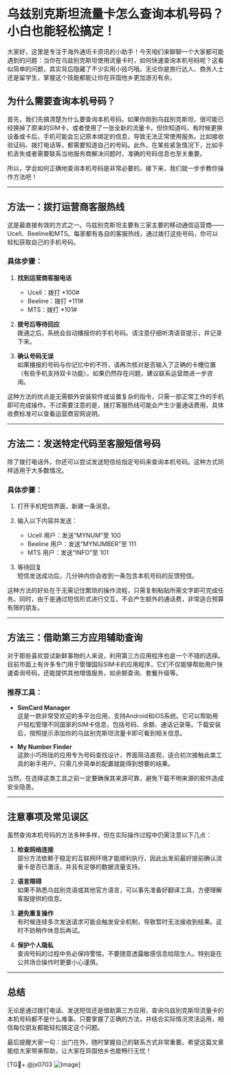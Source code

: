 # 乌兹别克斯坦流量卡怎么查询本机号码？小白也能轻松搞定！

大家好，这里是专注于海外通讯卡资讯的小助手！今天咱们来聊聊一个大家都可能遇到的问题：当你在乌兹别克斯坦使用流量卡时，如何快速查询本机号码呢？这看似简单的问题，其实背后隐藏了不少实用小技巧哦。无论你是旅行达人、商务人士还是留学生，掌握这个技能都能让你在异国他乡更加游刃有余。

## 为什么需要查询本机号码？

首先，我们先搞清楚为什么要查询本机号码。如果你刚到乌兹别克斯坦，很可能已经换掉了原来的SIM卡，或者使用了一张全新的流量卡。但你知道吗，有时候更换设备或卡后，手机可能会忘记原本绑定的信息，导致无法正常使用服务。比如接收验证码、拨打电话等，都需要知道自己的号码。此外，在某些紧急情况下，比如手机丢失或者需要联系当地服务商解决问题时，准确的号码信息也至关重要。

所以，学会如何正确地查询本机号码是非常必要的。接下来，我们就一步步教你操作方法吧！

---

## 方法一：拨打运营商客服热线

这是最直接有效的方式之一。乌兹别克斯坦主要有三家主要的移动通信运营商——Ucell、Beeline和MTS。每家都有各自的客服热线，通过拨打这些号码，你可以轻松获取自己的手机号码。

### 具体步骤：
1. **找到运营商客服电话**  
   - Ucell：拨打 *100#
   - Beeline：拨打 *111#
   - MTS：拨打 *101#

2. **拨号后等待回应**  
   拨通之后，系统会自动播报你的手机号码。请注意仔细听清语音提示，并记录下来。

3. **确认号码无误**  
   如果播报的号码与你记忆中的不符，请再次核对是否输入了正确的卡槽位置（有些手机支持双卡功能）。如果仍然存在问题，建议联系运营商进一步咨询。

这种方法的优点是无需额外安装软件或设置复杂的指令，只需一部正常工作的手机即可完成操作。不过需要注意的是，拨打客服热线可能会产生少量通话费用，具体收费标准可以查看运营商官网说明。

---

## 方法二：发送特定代码至客服短信号码

除了拨打电话外，你还可以尝试发送短信给指定号码来查询本机号码。这种方式同样适用于大多数情况。

### 具体步骤：
1. 打开手机短信界面，新建一条消息。
2. 输入以下内容并发送：
   - Ucell 用户：发送“MYNUM”至 100
   - Beeline 用户：发送“MYNUMBER”至 111
   - MTS 用户：发送“INFO”至 101

3. 等待回复  
   短信发送成功后，几分钟内你会收到一条包含本机号码的反馈短信。

这种方法的好处在于无需记住繁琐的操作流程，只需复制粘贴所需文字即可完成任务。同时，由于是通过短信形式进行交互，不会产生额外的通话费，非常适合预算有限的朋友。

---

## 方法三：借助第三方应用辅助查询

对于那些喜欢尝试新鲜事物的人来说，利用第三方应用程序也是一个不错的选择。目前市面上有许多专门用于管理国际SIM卡的应用程序，它们不仅能够帮助用户快速查询号码，还能提供其他增值服务，如余额查询、套餐升级等。

### 推荐工具：
- **SimCard Manager**  
  这是一款非常受欢迎的多平台应用，支持Android和iOS系统。它可以帮助用户轻松管理不同国家的SIM卡信息，包括号码、余额、通话记录等。下载安装后，按照提示添加你的乌兹别克斯坦流量卡即可看到相关信息。

- **My Number Finder**  
  这款小巧玲珑的应用专为号码查找设计，界面简洁直观，适合初次接触此类工具的新手用户。只需几步简单的配置就能得到想要的结果。

当然，在选择这类工具之前一定要确保其来源可靠，避免下载不明来源的软件造成安全隐患。

---

## 注意事项及常见误区

虽然查询本机号码的方法多种多样，但在实际操作过程中仍需注意以下几点：

1. **检查网络连接**  
   部分方法依赖于稳定的互联网环境才能顺利执行，因此出发前最好提前确认流量卡是否已激活，并且有足够的数据流量支持。

2. **语言障碍**  
   如果不熟悉乌兹别克语或其他官方语言，可以事先准备好翻译工具，方便理解客服提供的信息。

3. **避免重复操作**  
   有时候连续多次发送请求可能会触发安全机制，导致暂时无法接收到结果。这时不妨稍作休息后再试。

4. **保护个人隐私**  
   查询号码的过程中务必保持警惕，不要随意透露敏感信息给陌生人。特别是在公共场合操作时更要小心谨慎。

---

## 总结

无论是通过拨打电话、发送短信还是借助第三方应用，查询乌兹别克斯坦流量卡的本机号码都不是什么难事。只要掌握了正确的方法，并结合实际情况灵活运用，相信每位朋友都能轻松搞定这个问题。

最后提醒大家一句：出门在外，随时掌握自己的联系方式非常重要。希望这篇文章能给大家带来帮助，让大家在异国他乡也能畅行无忧！

[TG💪+ @jx0703 ![Image](https://github.com/user-attachments/assets/dbca1d08-cadb-493c-b0ec-ad6f7a83f270)]